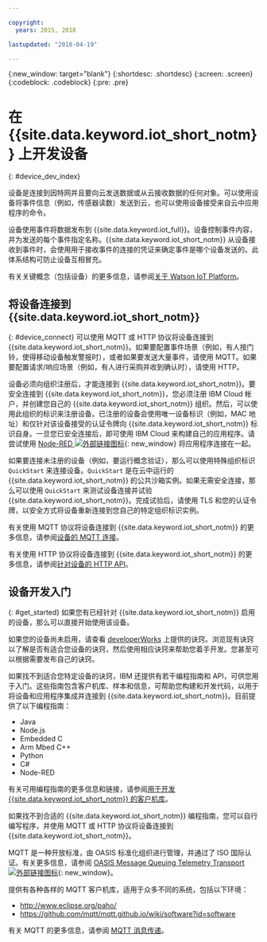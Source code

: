 ```yaml
---

copyright:
  years: 2015, 2018

lastupdated: "2018-04-19"

---
```


{:new_window: target="blank"}
{:shortdesc: .shortdesc}
{:screen: .screen}
{:codeblock: .codeblock}
{:pre: .pre}

# 在 {{site.data.keyword.iot_short_notm}} 上开发设备
{: #device_dev_index}

设备是连接到因特网并且要向云发送数据或从云接收数据的任何对象。可以使用设备将事件信息（例如，传感器读数）发送到云，也可以使用设备接受来自云中应用程序的命令。

设备使用事件将数据发布到 {{site.data.keyword.iot_full}}。设备控制事件内容，并为发送的每个事件指定名称。{{site.data.keyword.iot_short_notm}} 从设备接收到事件时，会使用用于接收事件的连接的凭证来确定事件是哪个设备发送的。此体系结构可防止设备互相冒充。

有关关键概念（包括设备）的更多信息，请参阅[关于 Watson IoT Platform](https://console.ng.bluemix.net/docs/services/IoT/iotplatform_overview.html#watsoniotplatform_importantconcepts)。


## 将设备连接到 {{site.data.keyword.iot_short_notm}}
{: #device_connect}
可以使用 MQTT 或 HTTP 协议将设备连接到 {{site.data.keyword.iot_short_notm}}。如果要配置事件场景（例如，有人按门铃，使得移动设备触发警报时），或者如果要发送大量事件，请使用 MQTT。如果要配置请求/响应场景（例如，有人进行采购并收到确认时），请使用 HTTP。

设备必须向组织注册后，才能连接到 {{site.data.keyword.iot_short_notm}}。要安全连接到 {{site.data.keyword.iot_short_notm}}，您必须注册 IBM Cloud 帐户，并创建您自己的 {{site.data.keyword.iot_short_notm}} 组织。然后，可以使用此组织的标识来注册设备。已注册的设备会使用唯一设备标识（例如，MAC 地址）和仅针对该设备接受的认证令牌向 {{site.data.keyword.iot_short_notm}} 标识自身。一旦您已安全连接后，即可使用 IBM Cloud 来构建自己的应用程序。请尝试使用 [Node-RED ![外部链接图标](../../../icons/launch-glyph.svg "外部链接图标")](https://nodered.org){: new_window} 将应用程序连接在一起。

如果要连接未注册的设备（例如，要运行概念验证），那么可以使用特殊组织标识 `QuickStart` 来连接设备。`QuickStart` 是在云中运行的 {{site.data.keyword.iot_short_notm}} 的公共沙箱实例。如果无需安全连接，那么可以使用 `QuickStart` 来测试设备连接并试验 {{site.data.keyword.iot_short_notm}}。完成试验后，请使用 TLS 和您的认证令牌，以安全方式将设备重新连接到您自己的特定组织标识实例。

有关使用 MQTT 协议将设备连接到 {{site.data.keyword.iot_short_notm}} 的更多信息，请参阅[设备的 MQTT 连接](https://console.ng.bluemix.net/docs/services/IoT/devices/mqtt.html)。


有关使用 HTTP 协议将设备连接到 {{site.data.keyword.iot_short_notm}} 的更多信息，请参阅[针对设备的 HTTP API](https://console.ng.bluemix.net/docs/services/IoT/devices/api.html)。

## 设备开发入门
{: #get_started}
如果您有已经针对 {{site.data.keyword.iot_short_notm}} 启用的设备，那么可以直接开始使用该设备。

如果您的设备尚未启用，请查看 [developerWorks](https://developer.ibm.com/recipes/) 上提供的诀窍。浏览现有诀窍以了解是否有适合您设备的诀窍，然后使用相应诀窍来帮助您着手开发。您甚至可以根据需要发布自己的诀窍。

如果找不到适合您特定设备的诀窍，IBM 还提供有若干编程指南和 API，可供您用于入门。这些指南包含客户机库、样本和信息，可帮助您构建和开发代码，以用于将设备和应用程序集成并连接到 {{site.data.keyword.iot_short_notm}}。目前提供了以下编程指南：

- Java
- Node.js
- Embedded C
- Arm Mbed C++
- Python
- C#
- Node-RED

有关可用编程指南的更多信息和链接，请参阅[用于开发 {{site.data.keyword.iot_short_notm}} 的客户机库](../iot_platform_client_lib.html)。

如果找不到合适的 {{site.data.keyword.iot_short_notm}} 编程指南，您可以自行编写程序，并使用 MQTT 或 HTTP 协议将设备连接到 {{site.data.keyword.iot_short_notm}}。

MQTT 是一种开放标准，由 OASIS 标准化组织进行管理，并通过了 ISO 国际认证。有关更多信息，请参阅 [OASIS Message Queuing Telemetry Transport ![外部链接图标](../../../icons/launch-glyph.svg "外部链接图标")](https://www.oasis-open.org/committees/tc_home.php?wg_abbrev=mqtt){: new_window}。

提供有各种各样的 MQTT 客户机库，适用于众多不同的系统，包括以下环境：
- http://www.eclipse.org/paho/
- https://github.com/mqtt/mqtt.github.io/wiki/software?id=software

有关 MQTT 的更多信息，请参阅 [MQTT 消息传递](https://console.ng.bluemix.net/docs/services/IoT/reference/mqtt/index.html?pos=3)。
